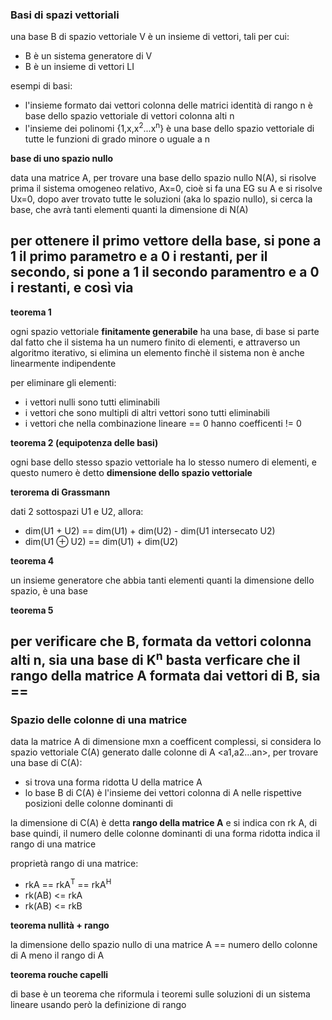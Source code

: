 ### Basi di spazi vettoriali

una base B di spazio vettoriale V è un insieme di vettori, tali per cui:
* B è un sistema generatore di V
* B è un insieme di vettori LI

esempi di basi:
* l'insieme formato dai vettori colonna delle matrici identità di rango n è base dello spazio vettoriale di vettori colonna alti n
* l'insieme dei polinomi {1,x,x<sup>2</sup>...x<sup>n</sup>} è una base dello spazio vettoriale di tutte le funzioni di grado minore o uguale a n

**base di uno spazio nullo**

data una matrice A, per trovare una base dello spazio nullo N(A), si risolve prima il sistema omogeneo relativo, Ax=0, cioè si fa una EG su A e si risolve Ux=0, dopo aver trovato tutte le soluzioni (aka lo spazio nullo), si cerca la base, che avrà tanti elementi quanti la dimensione di N(A)

per ottenere il primo vettore della base, si pone a 1 il primo parametro e a 0 i restanti, per il secondo, si pone a 1 il secondo paramentro e a 0 i restanti, e così via
--- 

**teorema 1**

ogni spazio vettoriale **finitamente generabile** ha una base, di base si parte dal fatto che il sistema ha un numero finito di elementi, e attraverso un algoritmo iterativo, si elimina un elemento finchè il sistema non è anche linearmente indipendente

per eliminare gli elementi:
* i vettori nulli sono tutti eliminabili
* i vettori che sono multipli di altri vettori sono tutti eliminabili
* i vettori che nella combinazione lineare == 0 hanno coefficenti != 0

**teorema 2 (equipotenza delle basi)**

ogni base dello stesso spazio vettoriale ha lo stesso numero di elementi, e questo numero è detto **dimensione dello spazio vettoriale**

**terorema di Grassmann**

dati 2 sottospazi U1 e U2, allora:
* dim(U1 + U2) == dim(U1) + dim(U2) - dim(U1 intersecato U2)
* dim(U1 ⊕ U2) == dim(U1) + dim(U2)

**teorema 4**

un insieme generatore che abbia tanti elementi quanti la dimensione dello spazio, è una base

**teorema 5**
 
per verificare che B, formata da vettori colonna alti n, sia una base di K<sup>n</sup> basta verficare che il rango della matrice A formata dai vettori di B, sia ==
---

### Spazio delle colonne di una matrice

data la matrice A di dimensione mxn a coefficent complessi, si considera lo spazio vettoriale C(A) generato dalle colonne di A <a1,a2...an>, per trovare una base di C(A):
* si trova una forma ridotta U della matrice A
* lo base B di C(A) è l'insieme dei vettori colonna di A nelle rispettive posizioni delle colonne dominanti di

la dimensione di C(A) è detta **rango della matrice A** e si indica con rk A, di base quindi, il numero delle colonne dominanti di una forma ridotta indica il rango di una matrice

proprietà rango di una matrice:
* rkA == rkA<sup>T</sup> == rkA<sup>H</sup>
* rk(AB) <= rkA
* rk(AB) <= rkB

**teorema nullità + rango**

la dimensione dello spazio nullo di una matrice A == numero dello colonne di A meno il rango di A

**teorema rouche capelli**

di base è un teorema che riformula i teoremi sulle soluzioni di un sistema lineare usando però la definizione di rango
 
